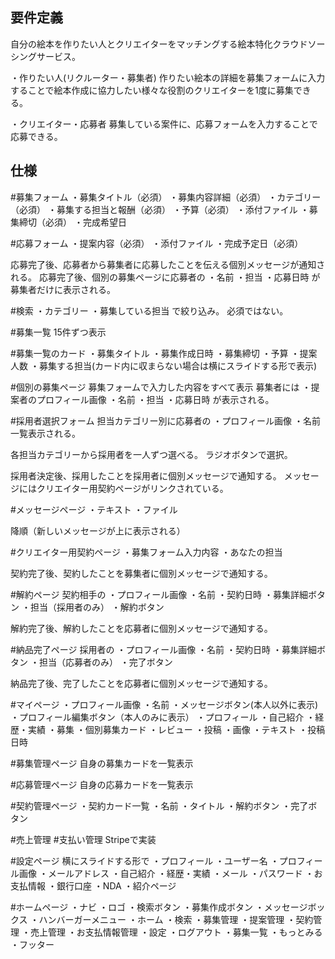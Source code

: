 ## 要件定義
自分の絵本を作りたい人とクリエイターをマッチングする絵本特化クラウドソーシングサービス。

・作りたい人(リクルーター・募集者)
作りたい絵本の詳細を募集フォームに入力することで絵本作成に協力したい様々な役割のクリエイターを1度に募集できる。

・クリエイター・応募者
募集している案件に、応募フォームを入力することで応募できる。


## 仕様

#募集フォーム
・募集タイトル（必須）
・募集内容詳細（必須）
・カテゴリー（必須）
・募集する担当と報酬（必須）
・予算（必須）
・添付ファイル
・募集締切（必須）
・完成希望日

#応募フォーム
・提案内容（必須）
・添付ファイル
・完成予定日（必須）

応募完了後、応募者から募集者に応募したことを伝える個別メッセージが通知される。
応募完了後、個別の募集ページに応募者の
・名前
・担当
・応募日時
が募集者だけに表示される。

#検索
・カテゴリー
・募集している担当
で絞り込み。
必須ではない。

#募集一覧
15件ずつ表示

#募集一覧のカード
・募集タイトル
・募集作成日時
・募集締切
・予算
・提案人数
・募集する担当(カード内に収まらない場合は横にスライドする形で表示)

#個別の募集ページ
募集フォームで入力した内容をすべて表示
募集者には
・提案者のプロフィール画像
・名前
・担当
・応募日時
が表示される。

#採用者選択フォーム
担当カテゴリー別に応募者の
・プロフィール画像
・名前
一覧表示される。

各担当カテゴリーから採用者を一人ずつ選べる。
ラジオボタンで選択。

採用者決定後、採用したことを採用者に個別メッセージで通知する。
メッセージにはクリエイター用契約ページがリンクされている。

#メッセージページ
・テキスト
・ファイル

降順（新しいメッセージが上に表示される）

#クリエイター用契約ページ
・募集フォーム入力内容
・あなたの担当

契約完了後、契約したことを募集者に個別メッセージで通知する。

#解約ページ
契約相手の
・プロフィール画像
・名前
・契約日時
・募集詳細ボタン
・担当（採用者のみ）
・解約ボタン

解約完了後、解約したことを応募者に個別メッセージで通知する。

#納品完了ページ
採用者の
・プロフィール画像
・名前
・契約日時
・募集詳細ボタン
・担当（応募者のみ）
・完了ボタン

納品完了後、完了したことを応募者に個別メッセージで通知する。


#マイページ
・プロフィール画像
・名前
・メッセージボタン(本人以外に表示)
・プロフィール編集ボタン（本人のみに表示）
・プロフィール
    ・自己紹介
    ・経歴・実績
・募集
    ・個別募集カード
・レビュー
・投稿
    ・画像
    ・テキスト
    ・投稿日時

#募集管理ページ
自身の募集カードを一覧表示

#応募管理ページ
自身の応募カードを一覧表示

#契約管理ページ
・契約カード一覧
    ・名前
    ・タイトル
・解約ボタン
・完了ボタン

#売上管理
#支払い管理
Stripeで実装

#設定ページ
横にスライドする形で
・プロフィール
    ・ユーザー名
    ・プロフィール画像
    ・メールアドレス
    ・自己紹介
    ・経歴・実績
・メール
・パスワード
・お支払情報
・銀行口座
・NDA
・紹介ページ

#ホームページ
・ナビ
    ・ロゴ
    ・検索ボタン
    ・募集作成ボタン
    ・メッセージボックス
    ・ハンバーガーメニュー
        ・ホーム
        ・検索
        ・募集管理
        ・提案管理
        ・契約管理
        ・売上管理
        ・お支払情報管理
        ・設定
        ・ログアウト
・募集一覧
    ・もっとみる
・フッター
